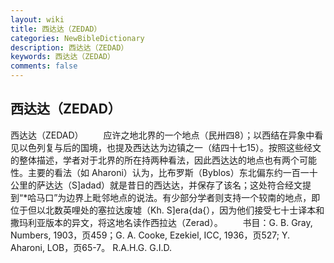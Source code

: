 ```yaml
---
layout: wiki
title: 西达达（ZEDAD）
categories: NewBibleDictionary
description: 西达达（ZEDAD）
keywords: 西达达（ZEDAD）
comments: false
---
```


## 西达达（ZEDAD）



西达达（ZEDAD）
　　应许之地北界的一个地点（民卅四8）；以西结在异象中看见以色列复与后的国境，也提及西达达为边镇之一（结四十七15）。按照这些经文的整体描述，学者对于北界的所在持两种看法，因此西达达的地点也有两个可能性。主要的看法（如 Aharoni）认为，比布罗斯（Byblos）东北偏东约一百一十公里的萨达达（S]adad）就是昔日的西达达，并保存了该名；这处符合经文提到“*哈马口”为边界上毗邻地点的说法。有少部分学者则支持一个较南的地点，即位于但以北数英哩处的塞拉达废墟（Kh. S]era{da{），因为他们接受七十士译本和撒玛利亚版本的异文，将这地名读作西拉达（Zerad）。
　　书目：G. B. Gray, Numbers, 1903，页459；G. A. Cooke, Ezekiel, ICC, 1936，页527; Y. Aharoni, LOB，页65-7。
R.A.H.G.
G.I.D.



